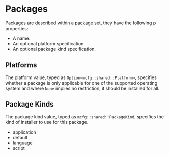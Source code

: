 # Packages

Packages are described within a [package set](./package-sets.md), they have the following p properties:

* A name.
* An optional platform specification.
* An optional package kind specification.

## Platforms

The platform value, typed as `Option<mcfg::shared::Platform>`, specifies whether a package is only applicable for one 
of the supported operating system and where `None` implies no restriction, it should be installed for all.

## Package Kinds

The package kind value, typed as `mcfg::shared::PackageKind`, specifies the kind of installer to use for this
package.

* application
* default
* language
* script